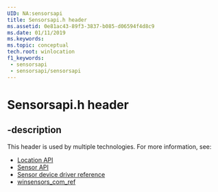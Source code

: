 ```yaml
---
UID: NA:sensorsapi
title: Sensorsapi.h header
ms.assetid: 0e81ac43-89f3-3837-b085-d06594f4d8c9
ms.date: 01/11/2019
ms.keywords: 
ms.topic: conceptual
tech.root: winlocation
f1_keywords:
 - sensorsapi
 - sensorsapi/sensorsapi
---
```


# Sensorsapi.h header


## -description

This header is used by multiple technologies. For more information, see:

- [Location API](../_winlocation/index.md)
- [Sensor API](../_winsensors/index.md)
- [Sensor device driver reference](../_sensors/index.md)
- [winsensors_com_ref](../_winsensors_com_ref/index.md)

